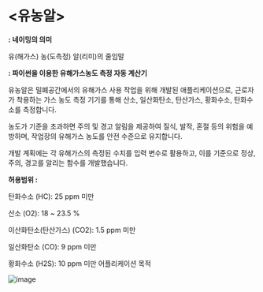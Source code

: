 # <유농알>

**: 네이밍의 의미**

유(해가스) 농(도측정) 알(리미)의 줄임말

**: 파이썬을 이용한 유해가스농도 측정 자동 계산기**

유농알은 밀폐공간에서의 유해가스 사용 작업을 위해 개발된 애플리케이션으로, 근로자가 착용하는 가스 농도 측정 기기를 통해 산소, 일산화탄소, 탄산가스, 황화수소, 탄화수소를 측정합니다.

농도가 기준을 초과하면 주의 및 경고 알림을 제공하여 질식, 발작, 혼절 등의 위험을 예방하며, 작업장의 유해가스 농도를 안전 수준으로 유지합니다.

개발 계획에는 각 유해가스의 측정된 수치를 입력 변수로 활용하고, 이를 기준으로 정상, 주의, 경고를 알리는 함수를 개발했습니다.

**허용범위 :**

탄화수소 (HC): 25 ppm 미만

산소 (O2): 18 ~ 23.5 %

이산화탄소(탄산가스) (CO2): 1.5 ppm 미만

일산화탄소 (CO): 9 ppm 미만

황화수소 (H2S): 10 ppm 미만
어플리케이션 목적

![image](https://github.com/user-attachments/assets/f2bffa3e-7f2d-4202-8202-9e0e02326d2d) 


